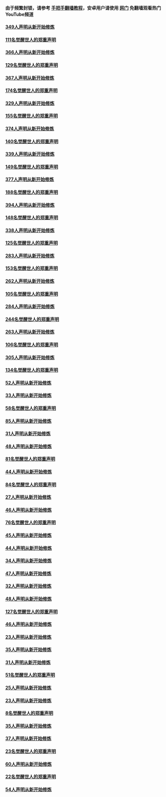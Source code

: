 #### 由于频繁封锁，请参考 [手把手翻墙教程](https://github.com/gfw-breaker/guides/wiki/)，安卓用户请使用 [网门](https://github.com/gfw-breaker/nogfw/blob/master/dl.md?t=06191701) 免翻墙观看热门YouTube频道 

#### [349人声明从新开始修炼](../pages/91/426969.md?t=06191701) 

#### [111名觉醒世人的郑重声明](../pages/91/426968.md?t=06191701) 

#### [366人声明从新开始修炼](../pages/91/426737.md?t=06191701) 

#### [129名觉醒世人的郑重声明](../pages/91/426736.md?t=06191701) 

#### [367人声明从新开始修炼](../pages/91/426421.md?t=06191701) 

#### [174名觉醒世人的郑重声明](../pages/91/426420.md?t=06191701) 

#### [329人声明从新开始修炼](../pages/91/426139.md?t=06191701) 

#### [155名觉醒世人的郑重声明](../pages/91/426138.md?t=06191701) 

#### [374人声明从新开始修炼](../pages/91/425811.md?t=06191701) 

#### [140名觉醒世人的郑重声明](../pages/91/425810.md?t=06191701) 

#### [339人声明从新开始修炼](../pages/91/425690.md?t=06191701) 

#### [149名觉醒世人的郑重声明](../pages/91/425689.md?t=06191701) 

#### [377人声明从新开始修炼](../pages/91/424867.md?t=06191701) 

#### [188名觉醒世人的郑重声明](../pages/91/424866.md?t=06191701) 

#### [394人声明从新开始修炼](../pages/91/423914.md?t=06191701) 

#### [148名觉醒世人的郑重声明](../pages/91/423913.md?t=06191701) 

#### [338人声明从新开始修炼](../pages/91/423540.md?t=06191701) 

#### [125名觉醒世人的郑重声明](../pages/91/423539.md?t=06191701) 

#### [283人声明从新开始修炼](../pages/91/423296.md?t=06191701) 

#### [153名觉醒世人的郑重声明](../pages/91/423295.md?t=06191701) 

#### [262人声明从新开始修炼](../pages/91/423004.md?t=06191701) 

#### [105名觉醒世人的郑重声明](../pages/91/423003.md?t=06191701) 

#### [284人声明从新开始修炼](../pages/91/422707.md?t=06191701) 

#### [244名觉醒世人的郑重声明](../pages/91/422706.md?t=06191701) 

#### [263人声明从新开始修炼](../pages/91/422553.md?t=06191701) 

#### [106名觉醒世人的郑重声明](../pages/91/422552.md?t=06191701) 

#### [305人声明从新开始修炼](../pages/91/422153.md?t=06191701) 

#### [134名觉醒世人的郑重声明](../pages/91/422152.md?t=06191701) 

#### [52人声明从新开始修炼](../pages/91/421846.md?t=06191701) 

#### [33人声明从新开始修炼](../pages/91/421804.md?t=06191701) 

#### [58名觉醒世人的郑重声明](../pages/91/421845.md?t=06191701) 

#### [85人声明从新开始修炼](../pages/91/421769.md?t=06191701) 

#### [31人声明从新开始修炼](../pages/91/421763.md?t=06191701) 

#### [48人声明从新开始修炼](../pages/91/421605.md?t=06191701) 

#### [81名觉醒世人的郑重声明](../pages/91/421656.md?t=06191701) 

#### [44人声明从新开始修炼](../pages/91/421544.md?t=06191701) 

#### [84名觉醒世人的郑重声明](../pages/91/421543.md?t=06191701) 

#### [27人声明从新开始修炼](../pages/91/421465.md?t=06191701) 

#### [46人声明从新开始修炼](../pages/91/421454.md?t=06191701) 

#### [76名觉醒世人的郑重声明](../pages/91/421453.md?t=06191701) 

#### [45人声明从新开始修炼](../pages/91/421452.md?t=06191701) 

#### [44人声明从新开始修炼](../pages/91/421422.md?t=06191701) 

#### [34人声明从新开始修炼](../pages/91/421322.md?t=06191701) 

#### [47人声明从新开始修炼](../pages/91/421264.md?t=06191701) 

#### [32人声明从新开始修炼](../pages/91/421225.md?t=06191701) 

#### [48人声明从新开始修炼](../pages/91/421202.md?t=06191701) 

#### [127名觉醒世人的郑重声明](../pages/91/421224.md?t=06191701) 

#### [46人声明从新开始修炼](../pages/91/421203.md?t=06191701) 

#### [23人声明从新开始修炼](../pages/91/421138.md?t=06191701) 

#### [35人声明从新开始修炼](../pages/91/421122.md?t=06191701) 

#### [31人声明从新开始修炼](../pages/91/421081.md?t=06191701) 

#### [51名觉醒世人的郑重声明](../pages/91/421080.md?t=06191701) 

#### [25人声明从新开始修炼](../pages/91/421020.md?t=06191701) 

#### [23人声明从新开始修炼](../pages/91/420884.md?t=06191701) 

#### [8名觉醒世人的郑重声明](../pages/91/420883.md?t=06191701) 

#### [35人声明从新开始修炼](../pages/91/420809.md?t=06191701) 

#### [37人声明从新开始修炼](../pages/91/420766.md?t=06191701) 

#### [23名觉醒世人的郑重声明](../pages/91/420765.md?t=06191701) 

#### [60人声明从新开始修炼](../pages/91/420727.md?t=06191701) 

#### [22名觉醒世人的郑重声明](../pages/91/420726.md?t=06191701) 

#### [54人声明从新开始修炼](../pages/91/420529.md?t=06191701) 

